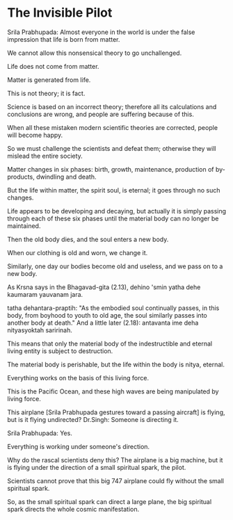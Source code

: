 # The Invisible Pilot

Srila Prabhupada: Almost everyone in the world is under the false impression that life is born from matter.

We cannot allow this nonsensical theory to go unchallenged.

Life does not come from matter.

Matter is generated from life.

This is not theory; it is fact.

Science is based on an incorrect theory; therefore all its calculations and conclusions are wrong, and people are suffering because of this.

When all these mistaken modern scientific theories are corrected, people will become happy.

So we must challenge the scientists and defeat them; otherwise they will mislead the entire society.

Matter changes in six phases: birth, growth, maintenance, production of by-products, dwindling and death.

But the life within matter, the spirit soul, is eternal; it goes through no such changes.

Life appears to be developing and decaying, but actually it is simply passing through each of these six phases until the material body can no longer be maintained.

Then the old body dies, and the soul enters a new body.

When our clothing is old and worn, we change it.

Similarly, one day our bodies become old and useless, and we pass on to a new body.

As Krsna says in the Bhagavad-gita (2.13), dehino 'smin yatha dehe kaumaram yauvanam jara.

tatha dehantara-praptih: "As the embodied soul continually passes, in this body, from boyhood to youth to old age, the soul similarly passes into another body at death." And a little later (2.18): antavanta ime deha nityasyoktah saririnah.

This means that only the material body of the indestructible and eternal living entity is subject to destruction.

The material body is perishable, but the life within the body is nitya, eternal.

Everything works on the basis of this living force.

This is the Pacific Ocean, and these high waves are being manipulated by living force.

This airplane [Srila Prabhupada gestures toward a passing aircraft] is flying, but is it flying undirected? Dr.Singh: Someone is directing it.

Srila Prabhupada: Yes.

Everything is working under someone's direction.

Why do the rascal scientists deny this? The airplane is a big machine, but it is flying under the direction of a small spiritual spark, the pilot.

Scientists cannot prove that this big 747 airplane could fly without the small spiritual spark.

So, as the small spiritual spark can direct a large plane, the big spiritual spark directs the whole cosmic manifestation.

